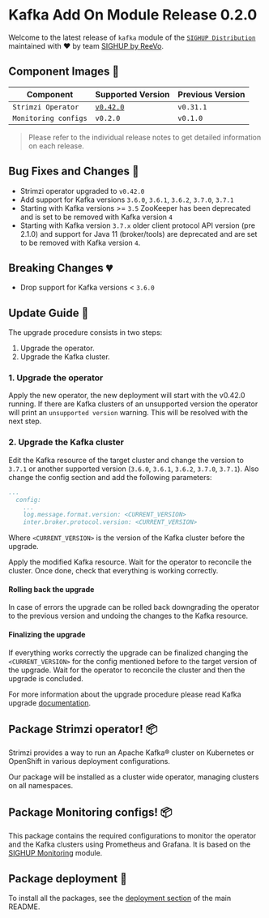 # Kafka Add On Module Release 0.2.0

Welcome to the latest release of `kafka` module of the [`SIGHUP Distribution`](https://github.com/sighupio/distribution) maintained with ❤️ by team [SIGHUP by ReeVo](https://sighup.io/).

## Component Images 🚢

| Component                | Supported Version                                                                                      | Previous Version |
|--------------------------|--------------------------------------------------------------------------------------------------------|------------------|
| `Strimzi Operator`       | [`v0.42.0`](https://github.com/strimzi/strimzi-kafka-operator/releases/tag/0.42.0)                     | `v0.31.1`        |
| `Monitoring configs`     | `v0.2.0`                                                                                               | `v0.1.0`         |

> Please refer to the individual release notes to get detailed information on each release.

## Bug Fixes and Changes 🐛

- Strimzi operator upgraded to `v0.42.0`
- Add support for Kafka versions `3.6.0`, `3.6.1`, `3.6.2`, `3.7.0`, `3.7.1`
- Starting with Kafka versions >= `3.5` ZooKeeper has been deprecated and is set to be removed with Kafka version `4`
- Starting with Kafka version `3.7.x` older client protocol API version (pre 2.1.0) and support for Java 11 (broker/tools) are deprecated and are set to be removed with Kafka version `4`.

## Breaking Changes 💔

- Drop support for Kafka versions < `3.6.0`

## Update Guide 🦮

The upgrade procedure consists in two steps:

1. Upgrade the operator.
2. Upgrade the Kafka cluster.

### 1. Upgrade the operator

Apply the new operator, the new deployment will start with the v0.42.0 running. If there are Kafka clusters of an unsupported version the operator will print an `unsupported version` warning. This will be resolved with the next step.

### 2. Upgrade the Kafka cluster

Edit the Kafka resource of the target cluster and change the version to `3.7.1` or another supported version (`3.6.0`, `3.6.1`, `3.6.2`, `3.7.0`, `3.7.1`). Also change the config section and add the following parameters:

```yaml
...
  config:
    ...
    log.message.format.version: <CURRENT_VERSION>
    inter.broker.protocol.version: <CURRENT_VERSION>
```
Where `<CURRENT_VERSION>` is the version of the Kafka cluster before the upgrade.

Apply the modified Kafka resource. Wait for the operator to reconcile the cluster. Once done, check that everything is working correctly.

#### Rolling back the upgrade

In case of errors the upgrade can be rolled back downgrading the operator to the previous version and undoing the changes to the Kafka resource.

#### Finalizing the upgrade

If everything works correctly the upgrade can be finalized changing the `<CURRENT_VERSION>` for the config mentioned before to the target version of the upgrade. Wait for the operator to reconcile the cluster and then the upgrade is concluded.

For more information about the upgrade procedure please read Kafka upgrade [documentation](https://kafka.apache.org/37/documentation.html#upgrade).

## Package Strimzi operator! 📦

Strimzi provides a way to run an Apache Kafka® cluster on Kubernetes or OpenShift in various deployment configurations.

Our package will be installed as a cluster wide operator, managing clusters on all namespaces.

## Package Monitoring configs! 📦

This package contains the required configurations to monitor the operator and the Kafka clusters using Prometheus and Grafana.
It is based on the [SIGHUP Monitoring][module-monitoring] module.

## Package deployment 🚀

To install all the packages, see the [deployment section](../../README.md#deployment) of the main README.

<!-- Links -->

[module-monitoring]: https://github.com/sighupio/module-monitoring


